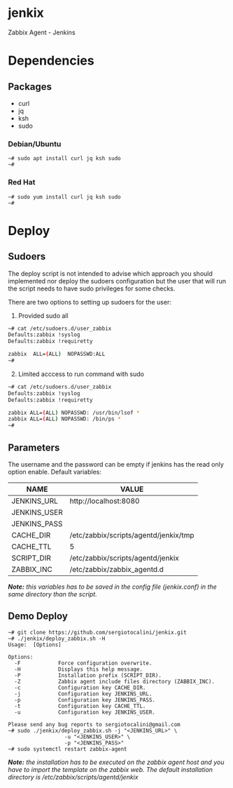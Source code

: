 # jenkix
Zabbix Agent - Jenkins

# Dependencies
## Packages
* curl
* jq
* ksh
* sudo

### Debian/Ubuntu
```
~# sudo apt install curl jq ksh sudo
~#
```
### Red Hat
```
~# sudo yum install curl jq ksh sudo
~#
```
# Deploy
## Sudoers
The deploy script is not intended to advise which approach you should implemented nor
deploy the sudoers configuration but the user that will run the script needs to have
sudo privileges for some checks.

There are two options to setting up sudoers for the user:
1. Provided sudo all
```bash
~# cat /etc/sudoers.d/user_zabbix
Defaults:zabbix !syslog
Defaults:zabbix !requiretty

zabbix	ALL=(ALL)  NOPASSWD:ALL
~#
```
2. Limited acccess to run command with sudo
```bash
~# cat /etc/sudoers.d/user_zabbix
Defaults:zabbix !syslog
Defaults:zabbix !requiretty

zabbix ALL=(ALL) NOPASSWD: /usr/bin/lsof *
zabbix ALL=(ALL) NOPASSWD: /bin/ps *
~#
```
## Parameters
The username and the password can be empty if jenkins has the read only option enable.
Default variables:

NAME|VALUE
----|-----
JENKINS_URL|http://localhost:8080
JENKINS_USER|<empty>
JENKINS_PASS|<empty>
CACHE_DIR|/etc/zabbix/scripts/agentd/jenkix/tmp
CACHE_TTL|5
SCRIPT_DIR|/etc/zabbix/scripts/agentd/jenkix
ZABBIX_INC|/etc/zabbix/zabbix_agentd.d

*__Note:__ this variables has to be saved in the config file (jenkix.conf) in the same directory than the script.*

## Demo Deploy
```
~# git clone https://github.com/sergiotocalini/jenkix.git
~# ./jenkix/deploy_zabbix.sh -H
Usage:  [Options]

Options:
  -F            Force configuration overwrite.
  -H            Displays this help message.
  -P            Installation prefix (SCRIPT_DIR).
  -Z            Zabbix agent include files directory (ZABBIX_INC).
  -c            Configuration key CACHE_DIR.
  -j            Configuration key JENKINS_URL.
  -p            Configuration key JENKINS_PASS.
  -t            Configuration key CACHE_TTL.
  -u            Configuration key JENKINS_USER.

Please send any bug reports to sergiotocalini@gmail.com
~# sudo ./jenkix/deploy_zabbix.sh -j "<JENKINS_URL>" \
   				  -u "<JENKINS_USER>" \
				  -p "<JENKINS_PASS>"
~# sudo systemctl restart zabbix-agent
```

*__Note:__ the installation has to be executed on the zabbix agent host and you have to import the template on the zabbix web. The default installation directory is /etc/zabbix/scripts/agentd/jenkix*
